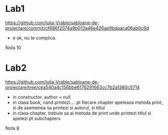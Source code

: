 # Lab1

https://github.com/Iulia-Vrabie/sabloane-de-proiectare/commit/cf686f2074a9b013a46e426ae9bdaaca06ab0c6d

- e ok, nu te complica.

Nota 10

# Lab2
https://github.com/Iulia-Vrabie/sabloane-de-proiectare/tree/cea540a4c156bbe6176291663cc7b2a1360c5714

- in constructor, author = null
- in clasa book, cand printezi.... pt fiecare chapter apeleaza metoda print, si de asemenea sa printezi si autorul, si titlul
- in clasa chapter, trebuie sa ai metoda de print unde printezi titlul si apelezi pt subchapters

Nota 8
